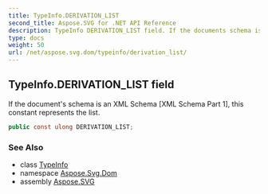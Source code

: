 ```yaml
---
title: TypeInfo.DERIVATION_LIST
second_title: Aspose.SVG for .NET API Reference
description: TypeInfo DERIVATION_LIST field. If the documents schema is an XML Schema XML Schema Part 1 this constant represents the list
type: docs
weight: 50
url: /net/aspose.svg.dom/typeinfo/derivation_list/
---
```

## TypeInfo.DERIVATION_LIST field

If the document's schema is an XML Schema [XML Schema Part 1], this constant represents the list.

```csharp
public const ulong DERIVATION_LIST;
```

### See Also

* class [TypeInfo](../)
* namespace [Aspose.Svg.Dom](../../../aspose.svg.dom/)
* assembly [Aspose.SVG](../../../)
